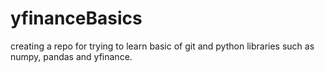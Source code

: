 # yfinanceBasics

creating a repo for trying to learn basic of git and python libraries such as numpy, pandas and yfinance.
